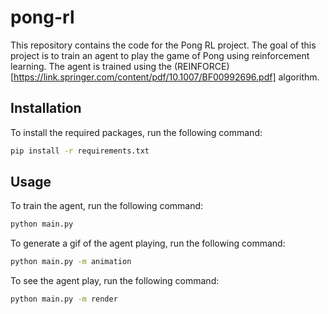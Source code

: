 # pong-rl

This repository contains the code for the Pong RL project.
The goal of this project is to train an agent to play the game of Pong using reinforcement learning.
The agent is trained using the (REINFORCE)[https://link.springer.com/content/pdf/10.1007/BF00992696.pdf] algorithm.

## Installation

To install the required packages, run the following command:

```bash
pip install -r requirements.txt
```

## Usage

To train the agent, run the following command:

```bash
python main.py
```

To generate a gif of the agent playing, run the following command:

```bash
python main.py -m animation
```

To see the agent play, run the following command:

```bash
python main.py -m render
```
